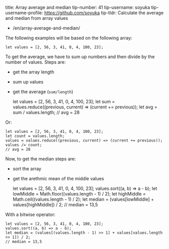 title: Array average and median tip-number: 41 tip-username: soyuka tip-username-profile: https://github.com/soyuka tip-tldr: Calculate the average and median from array values

-   /en/array-average-and-median/

The following examples will be based on the following array:

    let values = [2, 56, 3, 41, 0, 4, 100, 23];

To get the average, we have to sum up numbers and then divide by the number of values. Steps are:

-   get the array length
-   sum up values
-   get the average (`sum/length`)

    let values = [2, 56, 3, 41, 0, 4, 100, 23];
    let sum = values.reduce((previous, current) => (current += previous));
    let avg = sum / values.length;
    // avg = 28

Or:

    let values = [2, 56, 3, 41, 0, 4, 100, 23];
    let count = values.length;
    values = values.reduce((previous, current) => (current += previous));
    values /= count;
    // avg = 28

Now, to get the median steps are:

-   sort the array
-   get the arethmic mean of the middle values

    let values = [2, 56, 3, 41, 0, 4, 100, 23];
    values.sort((a, b) => a - b);
    let lowMiddle = Math.floor((values.length - 1) / 2);
    let highMiddle = Math.ceil((values.length - 1) / 2);
    let median = (values[lowMiddle] + values[highMiddle]) / 2;
    // median = 13,5

With a bitwise operator:

    let values = [2, 56, 3, 41, 0, 4, 100, 23];
    values.sort((a, b) => a - b);
    let median = (values[(values.length - 1) >> 1] + values[values.length >> 1]) / 2;
    // median = 13,5
